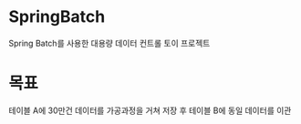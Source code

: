 # SpringBatch
Spring Batch를 사용한 대용량 데이터 컨트롤 토이 프로젝트

# 목표
테이블 A에 30만건 데이터를 가공과정을 거쳐 저장 후 테이블 B에 동일 데이터를 이관

